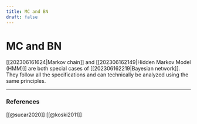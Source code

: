 ```yaml
---
title: MC and BN
draft: false
---
```

# MC and BN
[[202306161624|Markov chain]] and [[202306162149|Hidden Markov Model (HMM)]] are both special cases of [[202306162219|Bayesian network]]. They follow all the specifications and can technically be analyzed using the same principles. 

---
### References
[[@sucar2020]] 
[[@koski2011]]